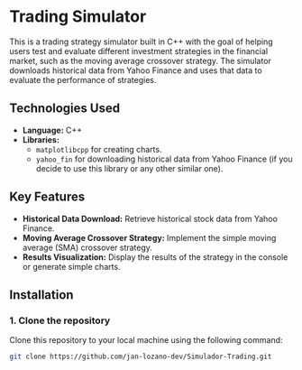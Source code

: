 # Trading Simulator

This is a trading strategy simulator built in C++ with the goal of helping users test and evaluate different investment strategies in the financial market, such as the moving average crossover strategy. The simulator downloads historical data from Yahoo Finance and uses that data to evaluate the performance of strategies.

## Technologies Used

- **Language:** C++
- **Libraries:**
  - `matplotlibcpp` for creating charts.
  - `yahoo_fin` for downloading historical data from Yahoo Finance (if you decide to use this library or any other similar one).

## Key Features

- **Historical Data Download:** Retrieve historical stock data from Yahoo Finance.
- **Moving Average Crossover Strategy:** Implement the simple moving average (SMA) crossover strategy.
- **Results Visualization:** Display the results of the strategy in the console or generate simple charts.

## Installation

### 1. Clone the repository

Clone this repository to your local machine using the following command:

```bash
git clone https://github.com/jan-lozano-dev/Simulador-Trading.git
